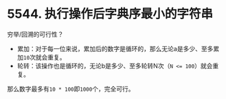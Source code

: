 # 5544. 执行操作后字典序最小的字符串

穷举/回溯的可行性？

- 累加：对于每一位来说，累加后的数字是循环的，那么无论a是多少、至多累加`10`次就会重复。
- 轮转：该操作也是循环的，无论b是多少、至多轮转N次（`N <= 100`）就会重复。

那么数字最多有`10 * 100`即`1000`个，完全可行。
